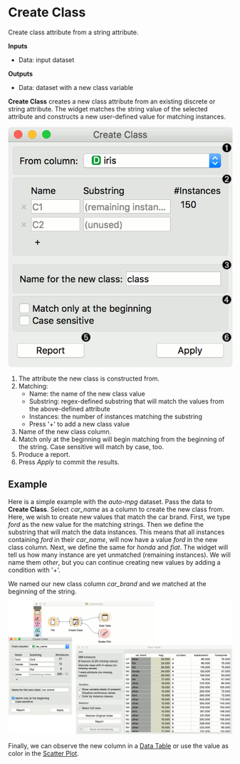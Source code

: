 Create Class
============

Create class attribute from a string attribute.

**Inputs**

- Data: input dataset

**Outputs**

- Data: dataset with a new class variable

**Create Class** creates a new class attribute from an existing discrete or string attribute. The widget matches the string value of the selected attribute and constructs a new user-defined value for matching instances.

![](images/CreateClass-stamped.png)

1. The attribute the new class is constructed from.
2. Matching:
   - Name: the name of the new class value
   - Substring: regex-defined substring that will match the values from the above-defined attribute
   - Instances: the number of instances matching the substring
   - Press '+' to add a new class value
3. Name of the new class column.
4. Match only at the beginning will begin matching from the beginning of the string. Case sensitive will match by case, too.
5. Produce a report.
6. Press *Apply* to commit the results.

Example
-------

Here is a simple example with the *auto-mpg* dataset. Pass the data to **Create Class**. Select *car_name* as a column to create the new class from. Here, we wish to create new values that match the car brand. First, we type *ford* as the new value for the matching strings. Then we define the substring that will match the data instances. This means that all instances containing *ford* in their *car_name*, will now have a value *ford* in the new class column. Next, we define the same for *honda* and *fiat*. The widget will tell us how many instance are yet unmatched (remaining instances). We will name them *other*, but you can continue creating new values by adding a condition with '+'.

We named our new class column *car_brand* and we matched at the beginning of the string.

![](images/CreateClass-example.png)

Finally, we can observe the new column in a [Data Table](../data/datatable.md) or use the value as color in the [Scatter Plot](../visualize/scatterplot.md).
